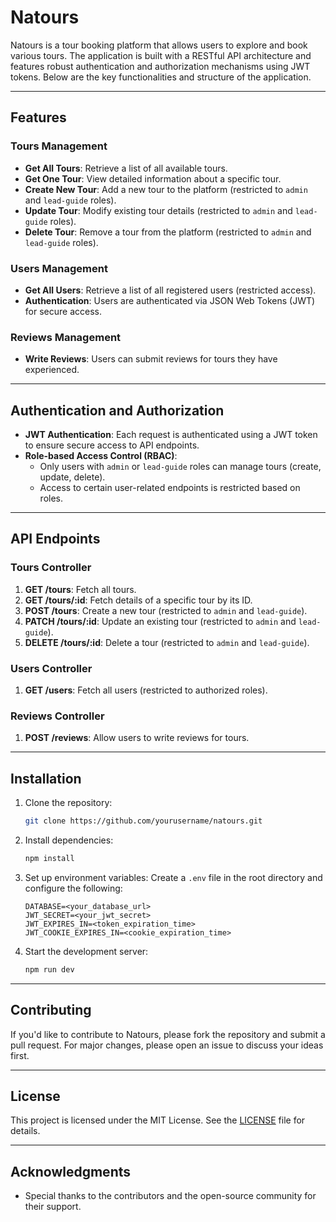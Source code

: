 # Natours

Natours is a tour booking platform that allows users to explore and book various tours. The application is built with a RESTful API architecture and features robust authentication and authorization mechanisms using JWT tokens. Below are the key functionalities and structure of the application.

---

## Features

### Tours Management
- **Get All Tours**: Retrieve a list of all available tours.
- **Get One Tour**: View detailed information about a specific tour.
- **Create New Tour**: Add a new tour to the platform (restricted to `admin` and `lead-guide` roles).
- **Update Tour**: Modify existing tour details (restricted to `admin` and `lead-guide` roles).
- **Delete Tour**: Remove a tour from the platform (restricted to `admin` and `lead-guide` roles).

### Users Management
- **Get All Users**: Retrieve a list of all registered users (restricted access).
- **Authentication**: Users are authenticated via JSON Web Tokens (JWT) for secure access.

### Reviews Management
- **Write Reviews**: Users can submit reviews for tours they have experienced.

---

## Authentication and Authorization

- **JWT Authentication**: Each request is authenticated using a JWT token to ensure secure access to API endpoints.
- **Role-based Access Control (RBAC)**:
  - Only users with `admin` or `lead-guide` roles can manage tours (create, update, delete).
  - Access to certain user-related endpoints is restricted based on roles.

---

## API Endpoints

### Tours Controller
1. **GET /tours**: Fetch all tours.
2. **GET /tours/:id**: Fetch details of a specific tour by its ID.
3. **POST /tours**: Create a new tour (restricted to `admin` and `lead-guide`).
4. **PATCH /tours/:id**: Update an existing tour (restricted to `admin` and `lead-guide`).
5. **DELETE /tours/:id**: Delete a tour (restricted to `admin` and `lead-guide`).

### Users Controller
1. **GET /users**: Fetch all users (restricted to authorized roles).

### Reviews Controller
1. **POST /reviews**: Allow users to write reviews for tours.

---

## Installation

1. Clone the repository:
   ```bash
   git clone https://github.com/yourusername/natours.git
   ```
2. Install dependencies:
   ```bash
   npm install
   ```
3. Set up environment variables:
   Create a `.env` file in the root directory and configure the following:
   ```env
   DATABASE=<your_database_url>
   JWT_SECRET=<your_jwt_secret>
   JWT_EXPIRES_IN=<token_expiration_time>
   JWT_COOKIE_EXPIRES_IN=<cookie_expiration_time>
   ```
4. Start the development server:
   ```bash
   npm run dev
   ```

---

## Contributing

If you'd like to contribute to Natours, please fork the repository and submit a pull request. For major changes, please open an issue to discuss your ideas first.

---

## License

This project is licensed under the MIT License. See the [LICENSE](LICENSE) file for details.

---

## Acknowledgments

- Special thanks to the contributors and the open-source community for their support.
